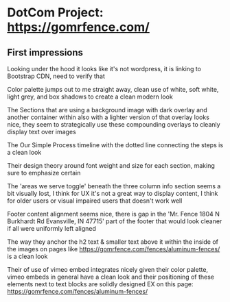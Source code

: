 # DotCom Project: https://gomrfence.com/

## First impressions

Looking under the hood it looks like it's not wordpress, it is linking to Bootstrap CDN, need to verify that

Color palette jumps out to me straight away, clean use of white, soft white, light grey, and box shadows to create a clean modern look

The Sections that are using a background image with dark overlay and another container within also with a lighter version of that overlay looks nice, they seem to strategically use these compounding overlays to cleanly display text over images

The Our Simple Process timeline with the dotted line connecting the steps is a clean look

Their design theory around font weight and size for each section, making sure to emphasize certain

The 'areas we serve toggle' beneath the three column info section seems a bit visually lost, I think for UX it's not a great way to display content, I think for older users or visual impaired users that doesn't work well

Footer content alignment seems nice, there is gap in the
'Mr. Fence
1804 N Burkhardt Rd
Evansville, IN 47715'
part of the footer that would look cleaner if all were uniformly left aligned

The way they anchor the h2 text & smaller text above it within the inside of the images on pages like https://gomrfence.com/fences/aluminum-fences/
is a clean look

Their of use of vimeo embed integrates nicely given their color palette, vimeo embeds in general have a clean look and their positioning of these elements next to text blocks are solidly designed EX on this page: https://gomrfence.com/fences/aluminum-fences/
